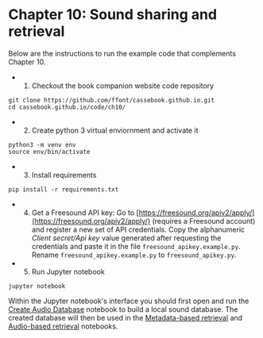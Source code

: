 # Chapter 10: Sound sharing and retrieval

Below are the instructions to run the example code that complements Chapter 10.


* 1) Checkout the book companion website code repository
```
git clone https://github.com/ffont/cassebook.github.io.git
cd cassebook.github.io/code/ch10/
```

* 2) Create python 3 virtual enviornment and activate it
```
python3 -m venv env
source env/bin/activate
```

* 3) Install requirements
```
pip install -r requirements.txt
```

* 4) Get a Freesound API key: Go to [https://freesound.org/apiv2/apply/](https://freesound.org/apiv2/apply/) (requires a Freesound account) and register a new set of API credentials. Copy the alphanumeric *Client secret/Api key* value generated after requesting the credentials and paste it in the file `freesound_apikey.example.py`. Rename `freesound_apikey.example.py` to `freesound_apikey.py`.

* 5) Run Jupyter notebook
```
jupyter notebook
```

Within the Jupyter notebook's interface you should first open and run the [Create Audio Database](https://github.com/ffont/cassebook.github.io/tree/master/code/ch10/create_audio_database.ipynb) notebook to build a local sound database. The created database will then be used in the [Metadata-based retrieval](https://github.com/ffont/cassebook.github.io/tree/master/code/ch10/metadata-based_retrieval.ipynb) and [Audio-based retrieval](https://github.com/ffont/cassebook.github.io/tree/master/code/ch10/audio-based_retrieval.ipynb) notebooks.